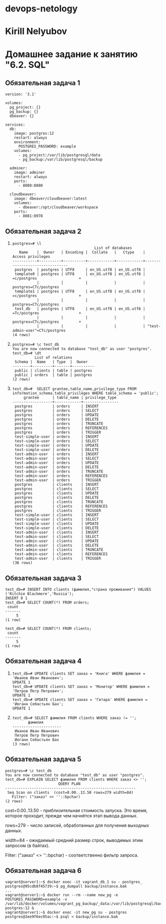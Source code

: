 # devops-netology
# Kirill Nelyubov

# Домашнее задание к занятию "6.2. SQL"

## Обязательная задача 1
    version: '3.1'
    
    volumes:
      pg_project: {}
      pg_backup: {}
      dbeaver: {}
    
    services:
      db:
        image: postgres:12
        restart: always
        environment:
          POSTGRES_PASSWORD: example
        volumes:
          - pg_project:/var/lib/postgresql/data
          - pg_backup:/var/lib/postgresql/backup
    
      adminer:
        image: adminer
        restart: always
        ports:
          - 8080:8080
    
      cloudbeaver:
        image: dbeaver/cloudbeaver:latest
        volumes:
          - dbeaver:/opt/cloudbeaver/workspace
        ports:
          - 8081:8978

## Обязательная задача 2
1.
       postgres=# \l
                                            List of databases
          Name    |  Owner   | Encoding |  Collate   |   Ctype    |       Access privileges        
       -----------+----------+----------+------------+------------+--------------------------------
        postgres  | postgres | UTF8     | en_US.utf8 | en_US.utf8 | 
        template0 | postgres | UTF8     | en_US.utf8 | en_US.utf8 | =c/postgres                   +
                  |          |          |            |            | postgres=CTc/postgres
        template1 | postgres | UTF8     | en_US.utf8 | en_US.utf8 | =c/postgres                   +
                  |          |          |            |            | postgres=CTc/postgres
        test_db   | postgres | UTF8     | en_US.utf8 | en_US.utf8 | =Tc/postgres                  +
                  |          |          |            |            | postgres=CTc/postgres         +
                  |          |          |            |            | "test-admin-user"=CTc/postgres
       (4 rows)
2.
       postgres=# \c test_db
       You are now connected to database "test_db" as user "postgres".
       test_db=# \dt
                 List of relations
        Schema |  Name   | Type  |  Owner   
       --------+---------+-------+----------
        public | clients | table | postgres
        public | orders  | table | postgres
       (2 rows)
3.
       test_db=#  SELECT grantee,table_name,privilege_type FROM information_schema.table_privileges WHERE table_schema = 'public';
            grantee      | table_name | privilege_type 
       ------------------+------------+----------------
        postgres         | orders     | INSERT
        postgres         | orders     | SELECT
        postgres         | orders     | UPDATE
        postgres         | orders     | DELETE
        postgres         | orders     | TRUNCATE
        postgres         | orders     | REFERENCES
        postgres         | orders     | TRIGGER
        test-simple-user | orders     | INSERT
        test-simple-user | orders     | SELECT
        test-simple-user | orders     | UPDATE
        test-simple-user | orders     | DELETE
        test-admin-user  | orders     | INSERT
        test-admin-user  | orders     | SELECT
        test-admin-user  | orders     | UPDATE
        test-admin-user  | orders     | DELETE
        test-admin-user  | orders     | TRUNCATE
        test-admin-user  | orders     | REFERENCES
        test-admin-user  | orders     | TRIGGER
        postgres         | clients    | INSERT
        postgres         | clients    | SELECT
        postgres         | clients    | UPDATE
        postgres         | clients    | DELETE
        postgres         | clients    | TRUNCATE
        postgres         | clients    | REFERENCES
        postgres         | clients    | TRIGGER
        test-simple-user | clients    | INSERT
        test-simple-user | clients    | SELECT
        test-simple-user | clients    | UPDATE
        test-simple-user | clients    | DELETE
        test-admin-user  | clients    | INSERT
        test-admin-user  | clients    | SELECT
        test-admin-user  | clients    | UPDATE
        test-admin-user  | clients    | DELETE
        test-admin-user  | clients    | TRUNCATE
        test-admin-user  | clients    | REFERENCES
        test-admin-user  | clients    | TRIGGER
       (36 rows)

## Обязательная задача 3
    test_db=# INSERT INTO clients (фамилия,"страна проживания") VALUES ('Ritchie Blackmore','Russia');
    INSERT 0 1
    test_db=# SELECT COUNT(*) FROM orders;
     count 
    -------
         5
    (1 row)
    
    test_db=# SELECT COUNT(*) FROM clients;
     count 
    -------
         5
    (1 row)
    
## Обязательная задача 4
1. 
       test_db=# UPDATE clients SET заказ = 'Книга' WHERE фамилия = 'Иванов Иван Иванович';
       UPDATE 1
       test_db=# UPDATE clients SET заказ = 'Монитор' WHERE фамилия = 'Петров Петр Петрович';
       UPDATE 1
       test_db=# UPDATE clients SET заказ = 'Гитара' WHERE фамилия = 'Иоганн Себастьян Бах';
       UPDATE 1
2. 
       test_db=# SELECT фамилия FROM clients WHERE заказ != '';
              фамилия        
       ----------------------
        Иванов Иван Иванович
        Петров Петр Петрович
        Иоганн Себастьян Бах
       (3 rows)

## Обязательная задача 5
    postgres=# \c test_db
    You are now connected to database "test_db" as user "postgres".
    test_db=# EXPLAIN SELECT фамилия FROM clients WHERE заказ <> '';
                            QUERY PLAN                         
    -----------------------------------------------------------
     Seq Scan on clients  (cost=0.00..13.50 rows=279 width=84)
       Filter: ("заказ" <> ''::bpchar)
    (2 rows)
cost=0.00..13.50 - приблизительная стоимость запуска. Это время, которое проходит, прежде чем начнётся этап вывода данных.           

rows=279 - число записей, обработанных для получения выходных данных.

width=84 - ожидаемый средний размер строк, выводимых этим запросом (в байтах).

Filter: ("заказ" <> ''::bpchar) - соответственно фильтр запроса.

## Обязательная задача 6
    vagrant@server1:~$ docker exec -it vagrant_db_1 su - postgres_
    postgres@95cdb8f45739:~$ pg_dumpall backup/instance.bak
    ...
    vagrant@server1:~$ docker run --rm --name new_pg -e POSTGRES_PASSWORD=example -v /var/lib/docker/volumes/vagrant_pg_backup/_data:/var/lib/postgresql/backup postgres:12 &
    vagrant@server1:~$ docker exec -it new_pg su - postgres
    postgres@2ee9f6ec05ac:~$ psql < backup/instance.bak